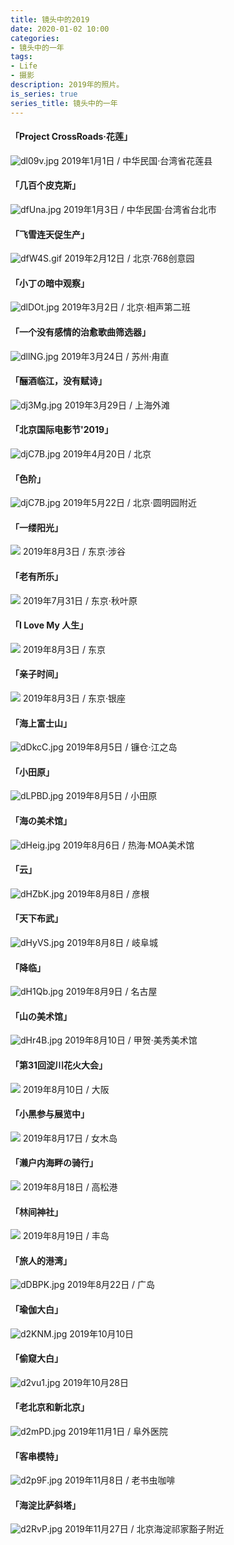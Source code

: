 ```yaml
---
title: 镜头中的2019
date: 2020-01-02 10:00
categories: 
- 镜头中的一年
tags:
- Life
- 摄影
description: 2019年的照片。
is_series: true
series_title: 镜头中的一年
---
```


#### 「Project CrossRoads·花莲」
![dl09v.jpg](https://i.imgtg.com/2023/02/18/dl09v.jpg)
2019年1月1日 / 中华民国·台湾省花莲县

#### 「几百个皮克斯」
![dfUna.jpg](https://i.imgtg.com/2023/02/18/dfUna.jpg)
2019年1月3日 / 中华民国·台湾省台北市

#### 「飞雪连天促生产」
![dfW4S.gif](https://i.imgtg.com/2023/02/18/dfW4S.gif)
2019年2月12日 / 北京·768创意园

#### 「小丁の暗中观察」
![dlDOt.jpg](https://i.imgtg.com/2023/02/18/dlDOt.jpg)
2019年3月2日 / 北京·相声第二班

#### 「一个没有感情的治愈歌曲筛选器」
![dllNG.jpg](https://i.imgtg.com/2023/02/18/dllNG.jpg)
2019年3月24日 / 苏州·甪直

#### 「酾酒临江，没有赋诗」
![dj3Mg.jpg](https://i.imgtg.com/2023/02/18/dj3Mg.jpg)
2019年3月29日 / 上海外滩

#### 「北京国际电影节'2019」
![djC7B.jpg](https://i.imgtg.com/2023/02/18/djC7B.jpg)
2019年4月20日 / 北京

#### 「色阶」
![djC7B.jpg](https://i.imgtg.com/2023/02/18/djwHs.jpg)
2019年5月22日 / 北京·圆明园附近

#### 「一缕阳光」
<img src="https://i.imgtg.com/2023/02/18/d2ecc.gif">
2019年8月3日 / 东京·涉谷

#### 「老有所乐」
<img src="https://i.imgtg.com/2023/02/17/d4ZHB.jpg">
2019年7月31日 / 东京·秋叶原

#### 「I Love My 人生」
<img src="https://i.imgtg.com/2023/02/17/d4pfS.jpg">
2019年8月3日 / 东京

#### 「亲子时间」
<img src="https://i.imgtg.com/2023/02/17/d4v8s.jpg">
2019年8月3日 / 东京·银座

#### 「海上富士山」
![dDkcC.jpg](https://i.imgtg.com/2023/02/17/dDkcC.jpg)
2019年8月5日 / 镰仓·江之岛

#### 「小田原」
![dLPBD.jpg](https://i.imgtg.com/2023/02/17/dLPBD.jpg)
2019年8月5日 / 小田原

#### 「海の美术馆」
![dHeig.jpg](https://i.imgtg.com/2023/02/17/dHeig.jpg)
2019年8月6日 / 热海·MOA美术馆

#### 「云」
![dHZbK.jpg](https://i.imgtg.com/2023/02/17/dHZbK.jpg)
2019年8月8日 / 彦根

#### 「天下布武」
![dHyVS.jpg](https://i.imgtg.com/2023/02/17/dHyVS.jpg)
2019年8月8日 / 岐阜城

#### 「降临」
![dH1Qb.jpg](https://i.imgtg.com/2023/02/17/dH1Qb.jpg)
2019年8月9日 / 名古屋

#### 「山の美术馆」
![dHr4B.jpg](https://i.imgtg.com/2023/02/17/dHr4B.jpg)
2019年8月10日 / 甲贺·美秀美术馆

#### 「第31回淀川花火大会」
![](https://i.imgtg.com/2023/02/17/dgCna.jpg)
2019年8月10日 / 大阪

#### 「小黑参与展览中」
![](https://i.imgtg.com/2023/02/17/dR3jD.jpg)
2019年8月17日 / 女木岛

#### 「濑户内海畔の骑行」
<img src="https://i.imgtg.com/2023/02/17/d4ipD.jpg">
2019年8月18日 / 高松港

#### 「林间神社」
<img src="https://i.imgtg.com/2023/02/17/dtvgY.jpg">
2019年8月19日 / 丰岛

#### 「旅人的港湾」
![dDBPK.jpg](https://i.imgtg.com/2023/02/17/dDBPK.jpg)
2019年8月22日 / 广岛

#### 「瑜伽大白」
![d2KNM.jpg](https://i.imgtg.com/2023/02/18/d2KNM.jpg)
2019年10月10日

#### 「偷窥大白」
![d2vu1.jpg](https://i.imgtg.com/2023/02/18/d2vu1.jpg)
2019年10月28日

#### 「老北京和新北京」
![d2mPD.jpg](https://i.imgtg.com/2023/02/18/d2mPD.jpg)
2019年11月1日 / 阜外医院

#### 「客串模特」
![d2p9F.jpg](https://i.imgtg.com/2023/02/18/d2p9F.jpg)
2019年11月8日 / 老书虫咖啡

#### 「海淀比萨斜塔」
![d2RvP.jpg](https://i.imgtg.com/2023/02/18/d2RvP.jpg)
2019年11月27日 / 北京海淀祁家豁子附近

